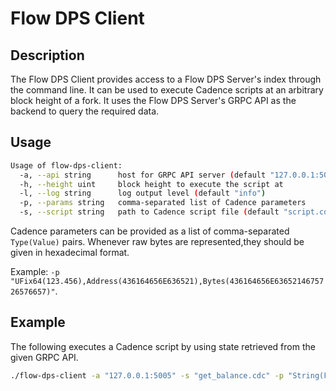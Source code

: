 # Flow DPS Client

## Description

The Flow DPS Client provides access to a Flow DPS Server's index through the command line. 
It can be used to execute Cadence scripts at an arbitrary block height of a fork.
It uses the Flow DPS Server's GRPC API as the backend to query the required data.

## Usage

```sh
Usage of flow-dps-client:
  -a, --api string      host for GRPC API server (default "127.0.0.1:5005")
  -h, --height uint     block height to execute the script at
  -l, --log string      log output level (default "info")
  -p, --params string   comma-separated list of Cadence parameters
  -s, --script string   path to Cadence script file (default "script.cdc")
```

Cadence parameters can be provided as a list of comma-separated `Type(Value)` pairs.
Whenever raw bytes are represented,they should be given in hexadecimal format.

Example: `-p "UFix64(123.456),Address(436164656E636521),Bytes(436164656E6365214675726576657)"`.

## Example

The following executes a Cadence script by using state retrieved from the given GRPC API.

```sh
./flow-dps-client -a "127.0.0.1:5005" -s "get_balance.cdc" -p "String(Flow),UFix64(10.0)"
```